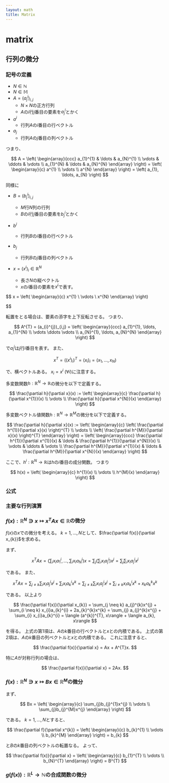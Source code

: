 ```yaml
---
layout: math
title: Matrix
---
```


# matrix

## 行列の微分

### 記号の定義
* $N \in \mathbb{N}$
* $N \in \mathbb{M}$
* $A = (a_{j}^{i})_{i,j}$
    * $N \times N$の正方行列
    * $A$の$i$行$j$番目の要素を$a_{j}^{i}$とかく
* $a^{i}$
    * 行列$A$の$i$番目の行ベクトル
* $a_{j}$
    * 行列$A$の$j$番目の列ベクトル

つまり、

$$
A 
    = \left(
        \begin{array}{ccc}
            a_{1}^{1} & \ldots &  a_{N}^{1} \\
            \vdots & \ddots & \vdots \\
            a_{1}^{N} & \ldots & a_{N}^{N}
        \end{array}
    \right)
    = \left(
        \begin{array}{c}
            a^{1} \\
            \vdots \\
            a^{N}
        \end{array}
    \right)
    =
    \left(
        a_{1}, \ldots, a_{N}
    \right)
$$

同様に

* $B = (b_{j}^{i})_{i,j}$
    * $M$行$N$列の行列
    * $B$の$i$行$j$番目の要素を$b_{j}^{i}$とかく
* $b^{i}$
    * 行列$B$の$i$番目の行ベクトル
* $b_{j}$
    * 行列$B$の$j$番目の列ベクトル

* $x = (x^{i})_{i} \in \mathbb{R}^{N}$
    * 長さ$N$の縦ベクトル
    * $x$の$i$番目の要素を$x^{i}$で表す。

$$
x  = 
    \left(
        \begin{array}{c}
            x^{1} \\
            \vdots \\
            x^{N}
        \end{array}
    \right)
   
$$

転置をとる場合は、要素の添字を上下反転させる。
つまり、

$$
A^{T} = (a_{i}^{j})_{i,j}
    = \left(
        \begin{array}{ccc}
            a_{1}^{1}, \ldots, a_{1}^{N} \\
            \vdots \ddots \vdots \\
            a_{N}^{1}, \ldots, a_{N}^{N}
        \end{array}
    \right)
$$

で$a_{i}^{j}$は$j$行$i$番目を表す。
また、

$$
x^{T} 
    = ((x^{i})_{i})^{T}
    = (x_{i})_{i}
    = (x_{1}, \ldots, x_{N})
$$

で、横ベクトルある。
$x_{i} = x^{i} \ (\forall i)$に注意する。


多変数関数$h: \mathbb{R}^{N} \rightarrow \mathbb{R}$の微分を以下で定義する。

$$
\frac{\partial h}{\partial x}(x) 
    := \left(
        \begin{array}{c}
            \frac{\partial h}{\partial x^{1}}(x) \\
            \vdots \\
            \frac{\partial h}{\partial x^{N}}(x)
        \end{array}
    \right)
$$

多変数ベクトル値関数$h: \mathbb{R}^{N} \rightarrow \mathbb{R}^{M}$の微分を以下で定義する。

$$
\frac{\partial h}{\partial x}(x) 
    := \left(
        \begin{array}{c}
            \left( \frac{\partial h^{1}}{\partial x}(x) \right)^{T} \\
            \vdots \\
            \left( \frac{\partial h^{M}}{\partial x}(x) \right)^{T}
        \end{array}
    \right)
    = \left(
        \begin{array}{ccc}
            \frac{\partial h^{1}}{\partial x^{1}}(x) & \ldots & \frac{\partial h^{1}}{\partial x^{N}}(x) \\
            \vdots & \ddots & \vdots \\
            \frac{\partial h^{M}}{\partial x^{1}}(x) & \ldots & \frac{\partial h^{M}}{\partial x^{N}}(x)
        \end{array}
    \right)
$$

ここで、$h^{i}:\mathbb{R}^{N} \rightarrow \mathbb{R}$は$h$の$i$番目の成分関数。
つまり

$$
h(x) 
    = \left(
        \begin{array}{c}
            h^{1}(x) \\
            \vdots \\
            h^{M}(x)
        \end{array}
    \right)
$$


### 公式

### 主要な行列演算

### $f(x):\mathbb{R}^{N} \ni x \mapsto x^{T}Ax \in \mathbb{R}$の微分
$f(x)$の$x$での微分を考える。
$k = 1, \ldots, N$として、$\frac{\partial f(x)}{\partial x_{k}}$を求める。

まず、

$$
x^{T}Ax
    = \left( \sum_{i}x_{i}a_{1}^{i}, \ldots, \sum_{i}x_{i}a_{N}^{i} \right) x 
    = \sum_{j} \left( \sum_{i}x_{i}a_{j}^{i} \right) x^{j}
    = \sum_{j} \sum_{i} x_{i}a_{j}^{i}x^{j}
$$

である。
また、

$$
x^{T}Ax
    = \sum_{j \neq k} \sum_{i} x_{i}a_{j}^{i}x^{j} 
        + \sum_{i} x_{i}a_{k}^{i}x^{k} 
    = \sum_{j \neq k} \sum_{i} x_{i}a_{j}^{i}x^{j} 
        + \sum_{i \neq k} x_{i}a_{k}^{i}x^{k} 
        + x_{k}a_{k}^{k}x^{k} 
$$

である。
以上より

$$
\frac{\partial f(x)}{\partial x_{k}}
    = \sum_{j \neq k} a_{j}^{k}x^{j} 
        + \sum_{i \neq k} x_{i}a_{k}^{i}
        + 2a_{k}^{k}x^{k} 
    = \sum_{j} a_{j}^{k}x^{j} 
        + \sum_{i} x_{i}a_{k}^{i}
    = \langle (a^{k})^{T}, x\rangle
        + \langle a_{k}, x\rangle
$$

を得る。
上式の第1項は、$A$の$k$番目の行ベクトルと$x$との内積である。
上式の第2項は、$A$の$k$番目の列ベクトルと$x$との内積である。
これに注意すると、

$$
\frac{\partial f(x)}{\partial x} 
    = Ax + A^{T}x.
$$

特に$A$が対称行列の場合は、

$$
\frac{\partial f(x)}{\partial x} 
    = 2Ax.
$$

### $f(x): \mathbb{R}^{N} \ni x \mapsto Bx \in \mathbb{R}^{M}$の微分
まず、

$$
Bx 
    = \left(
        \begin{array}{c}
            \sum_{j}b_{j}^{1}x^{j} \\
            \vdots \\
            \sum_{j}b_{j}^{M}x^{j}
        \end{array}
    \right)
$$

である。
$k = 1, \ldots, N$とすると、

$$
\frac{\partial f}{\partial x^{k}}
    = \left(
        \begin{array}{c}
            b_{k}^{1} \\
            \vdots \\
            b_{k}^{M}
        \end{array}
    \right)
   = b_{k}
$$

と$B$の$k$番目の列ベクトルの転置なる。
よって、

$$
\frac{\partial f(x)}{\partial x} 
    = \left(
        \begin{array}{c}
            b_{1}^{T} \\
            \vdots \\
            b_{N}^{T}
        \end{array}
    \right)
    = B^{T}
$$

### $g(f(x)):\mathbb{R}^{L} \rightarrow \mathbb{N}$の合成関数の微分 

